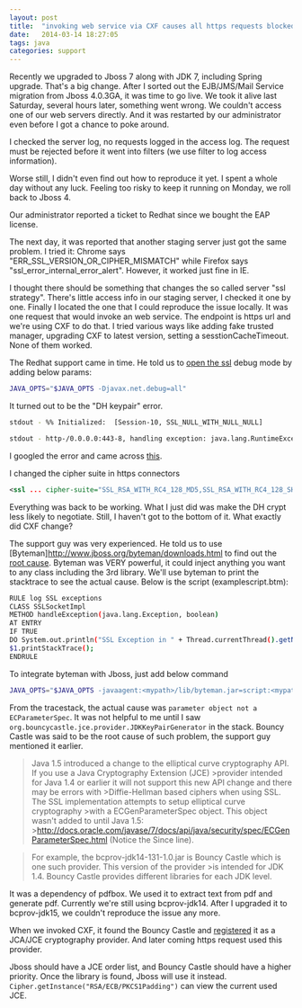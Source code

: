 ```yaml
---
layout: post
title:  "invoking web service via CXF causes all https requests blocked afterwards"
date:   2014-03-14 18:27:05
tags: java
categories: support
---
```



Recently we upgraded to Jboss 7 along with JDK 7, including Spring upgrade. That's a big change. After I sorted out the EJB/JMS/Mail Service migration from Jboss 4.0.3GA, it was time to go live. We took it alive last Saturday, several hours later, something went wrong. We couldn't access one of our web servers directly. And it was restarted by our administrator even before I got a chance to poke around. 

I checked the server log, no requests logged in the access log. The request must be rejected before it went into filters (we use filter to log access information).

Worse still, I didn't even find out how to reproduce it yet. I spent a whole day without any luck. Feeling too risky to keep it running on Monday, we roll back to Jboss 4. 

Our administrator reported a ticket to Redhat since we bought the EAP license.

The next day, it was reported that another staging server just got the same problem. I tried it: Chrome says "ERR_SSL_VERSION_OR_CIPHER_MISMATCH" while Firefox says "ssl_error_internal_error_alert". However, it worked just fine in IE.

I thought there should be something that changes the so called server "ssl strategy". There's little access info in our staging server, I checked it one by one. Finally I located the one that I could reproduce the issue locally. It was one request that would invoke an web service. The endpoint is https url and we're using CXF to do that. I tried various ways like adding fake trusted manager, upgrading CXF to latest version, setting a sesstionCacheTimeout. None of them worked. 

The Redhat support came in time. He told us to [open the ssl](https://access.redhat.com/site/solutions/49082) debug mode by adding below params:

```bash
JAVA_OPTS="$JAVA_OPTS -Djavax.net.debug=all"
```

It turned out to be the "DH keypair" error.

```bash
stdout - %% Initialized:  [Session-10, SSL_NULL_WITH_NULL_NULL]

stdout - http-/0.0.0.0:443-8, handling exception: java.lang.RuntimeException: Could not generate DH keypair
```

I googled the error and came across [this](ttp://stackoverflow.com/questions/10687200/java-7-and-could-not-generate-dh-keypair).

I changed the cipher suite in https connectors

```xml
<ssl ... cipher-suite="SSL_RSA_WITH_RC4_128_MD5,SSL_RSA_WITH_RC4_128_SHA,TLS_RSA_WITH_AES_128_CBC_SHA,TLS_DHE_RSA_WITH_AES_128_CBC_SHA,TLS_DHE_DSS_WITH_AES_128_CBC_SHA,SSL_RSA_WITH_3DES_EDE_CBC_SHA,SSL_DHE_RSA_WITH_3DES_EDE_CBC_SHA,SSL_DHE_DSS_WITH_3DES_EDE_CBC_SHA,SSL_RSA_WITH_DES_CBC_SHA,SSL_DHE_RSA_WITH_DES_CBC_SHA,SSL_DHE_DSS_WITH_DES_CBC_SHA,SSL_RSA_EXPORT_WITH_RC4_40_MD5,SSL_RSA_EXPORT_WITH_DES40_CBC_SHA,SSL_DHE_RSA_EXPORT_WITH_DES40_CBC_SHA,SSL_DHE_DSS_EXPORT_WITH_DES40_CBC_SHA,TLS_EMPTY_RENEGOTIATION_INFO_SCSV"/>
```

Everything was back to be working. What I just did was make the DH crypt less likely to negotiate. Still, I haven't got to the bottom of it. What exactly did CXF change? 

The support guy was very experienced. He told us to use [Byteman]http://www.jboss.org/byteman/downloads.html to find out the [root cause](https://access.redhat.com/site/solutions/31283). Byteman was VERY powerful, it could inject anything you want to any class including the 3rd library. We'll use byteman to print the stacktrace to see the actual cause. Below is the script (examplescript.btm):

```bash
RULE log SSL exceptions
CLASS SSLSocketImpl 
METHOD handleException(java.lang.Exception, boolean)
AT ENTRY
IF TRUE
DO System.out.println("SSL Exception in " + Thread.currentThread().getName());
$1.printStackTrace();
ENDRULE
```

To integrate byteman with Jboss, just add below command 

```bash
JAVA_OPTS="$JAVA_OPTS -javaagent:<mypath>/lib/byteman.jar=script:<mypath>/examplescript.btm,boot:<mypath>/lib/byteman.jar"
```

From the tracestack, the actual cause was `parameter object not a ECParameterSpec`. It was not helpful to me until I saw `org.bouncycastle.jce.provider.JDKKeyPairGenerator` in the stack. Bouncy Castle was said to be the root cause of such problem, the support guy mentioned it earlier. 

>Java 1.5 introduced a change to the elliptical curve cryptography API. If you use a Java Cryptography Extension (JCE) >provider intended for Java 1.4 or earlier it will not support this new API change and there may be errors with >Diffie-Hellman based ciphers when using SSL. The SSL implementation attempts to setup elliptical curve cryptography >with a ECGenParameterSpec object. This object wasn't added to until Java 1.5: >http://docs.oracle.com/javase/7/docs/api/java/security/spec/ECGenParameterSpec.html (Notice the Since line).

>For example, the bcprov-jdk14-131-1.0.jar is Bouncy Castle which is one such provider. This version of the provider >is intended for JDK 1.4. Bouncy Castle provides different libraries for each JDK level.

It was a dependency of pdfbox. We used it to extract text from pdf and generate pdf. Currently we're still using  bcprov-jdk14. After I upgraded it to bcprov-jdk15, we couldn't reproduce the issue any more.

When we invoked CXF, it found the Bouncy Castle and [registered](http://docs.oracle.com/cd/E19879-01/820-4335/6nfqc3qmq/index.html) it as a JCA/JCE cryptography provider. And later coming https request used this provider. 

Jboss should have a JCE order list, and Bouncy Castle should have a higher priority. Once the library is found, Jboss will use it instead. `Cipher.getInstance("RSA/ECB/PKCS1Padding")` can view the current used JCE.
 

